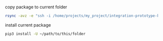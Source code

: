 copy package to current folder
```sh
rsync -avz -e "ssh -i /home/projects/my_project/integration-prototype-keys.pem" /home/projects/my_project/integration-prototype/airflow-dag/airflow_shopify/ ubuntu@ec2-3.compute-1.amazonaws.com:~/airflow/airflow-dag/wondersign_airflow_shopify/
```
install current package 
```sh
pip3 install -U ~/path/to/this/folder
```

